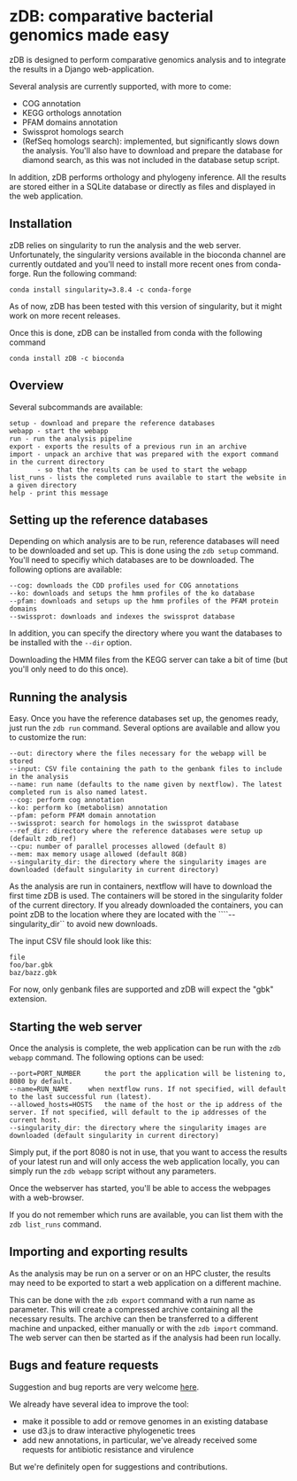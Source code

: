 # zDB: comparative bacterial genomics made easy

zDB is designed to perform comparative genomics analysis and to integrate the results in a Django web-application.

Several analysis are currently supported, with more to come:

- COG annotation
- KEGG orthologs annotation
- PFAM domains annotation
- Swissprot homologs search
- (RefSeq homologs search): implemented, but significantly slows down the analysis. You'll also have to download and prepare the database for diamond search, as this was not included in the database setup script.

In addition, zDB performs orthology and phylogeny inference.
All the results are stored either in a SQLite database or directly as files and displayed in the web application.

## Installation

zDB relies on singularity to run the analysis and the web server. Unfortunately, the singularity versions available in the bioconda channel are currently outdated and you'll need to install more recent ones from conda-forge. Run the following command:

```
conda install singularity=3.8.4 -c conda-forge
```
As of now, zDB has been tested with this version of singularity, but it might work on more recent releases.

Once this is done, zDB can be installed from conda with the following command
```
conda install zDB -c bioconda
```

## Overview

Several subcommands are available:
```
setup - download and prepare the reference databases
webapp - start the webapp
run - run the analysis pipeline
export - exports the results of a previous run in an archive
import - unpack an archive that was prepared with the export command in the current directory
       - so that the results can be used to start the webapp
list_runs - lists the completed runs available to start the website in a given directory
help - print this message
```

## Setting up the reference databases

Depending on which analysis are to be run, reference databases will need to be downloaded and set up. This is done using the ```zdb setup``` command.
You'll need to specifiy which databases are to be downloaded. The following options are available:
```
--cog: downloads the CDD profiles used for COG annotations
--ko: downloads and setups the hmm profiles of the ko database
--pfam: downloads and setups up the hmm profiles of the PFAM protein domains
--swissprot: downloads and indexes the swissprot database
```

In addition, you can specify the directory where you want the databases to be installed with the ```--dir``` option.

Downloading the HMM files from the KEGG server can take a bit of time (but you'll only need to do this once).

## Running the analysis

Easy. Once you have the reference databases set up, the genomes ready, just run the ```zdb run``` command.
Several options are available and allow you to customize the run:

```
--out: directory where the files necessary for the webapp will be stored
--input: CSV file containing the path to the genbank files to include in the analysis
--name: run name (defaults to the name given by nextflow). The latest completed run is also named latest.
--cog: perform cog annotation
--ko: perform ko (metabolism) annotation
--pfam: peform PFAM domain annotation
--swissprot: search for homologs in the swissprot database
--ref_dir: directory where the reference databases were setup up (default zdb_ref)
--cpu: number of parallel processes allowed (default 8)
--mem: max memory usage allowed (default 8GB)
--singularity_dir: the directory where the singularity images are downloaded (default singularity in current directory)
```
As the analysis are run in containers, nextflow will have to download the first time zDB is used. The containers will be stored in the singularity folder of the current directory. If you already downloaded the containers, you can point zDB to the location where they are located with the ````--singularity_dir`` to avoid new downloads.

The input CSV file should look like this:

```
file
foo/bar.gbk
baz/bazz.gbk
```
For now, only genbank files are supported and zDB will expect the "gbk" extension.

## Starting the web server

Once the analysis is complete, the web application can be run with the ```zdb webapp``` command. The following options can be used:
```
--port=PORT_NUMBER      the port the application will be listening to, 8080 by default.
--name=RUN_NAME     when nextflow runs. If not specified, will default to the last successful run (latest).
--allowed_hosts=HOSTS   the name of the host or the ip address of the server. If not specified, will default to the ip addresses of the current host.
--singularity_dir: the directory where the singularity images are downloaded (default singularity in current directory)
```
Simply put, if the port 8080 is not in use, that you want to access the results of your latest run and will only access the web application locally, you can simply run the ```zdb webapp``` script without any parameters.

Once the webserver has started, you'll be able to access the webpages with a web-browser.

If you do not remember which runs are available, you can list them with the ```zdb list_runs``` command.

## Importing and exporting results

As the analysis may be run on a server or on an HPC cluster, the results may need to be exported to start a web application on a different machine.

This can be done with the ```zdb export``` command with a run name as parameter. This will create a compressed archive containing all the necessary results. The archive can then be transferred to a different machine and unpacked, either manually or with the ```zdb import``` command.
The web server can then be started as if the analysis had been run locally.

## Bugs and feature requests
Suggestion and bug reports are very welcome [here](https://github.com/metagenlab/annotation_pipeline_nextflow/issues).

We already have several idea to improve the tool:
- make it possible to add or remove genomes in an existing database
- use d3.js to draw interactive phylogenetic trees
- add new annotations, in particular, we've already received some requests for antibiotic resistance and virulence

But we're definitely open for suggestions and contributions.
